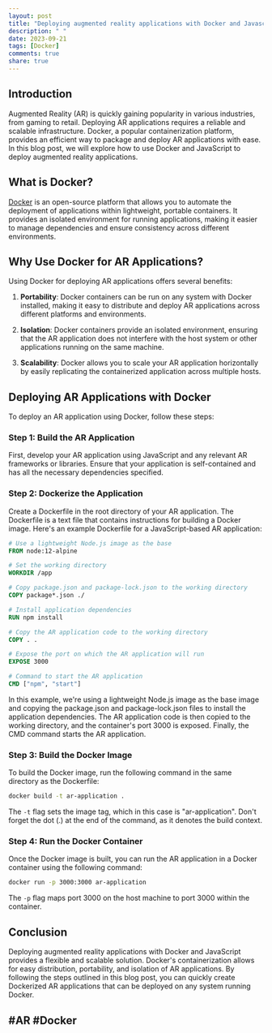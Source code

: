 ```yaml
---
layout: post
title: "Deploying augmented reality applications with Docker and Javascript"
description: " "
date: 2023-09-21
tags: [Docker]
comments: true
share: true
---
```


## Introduction

Augmented Reality (AR) is quickly gaining popularity in various industries, from gaming to retail. Deploying AR applications requires a reliable and scalable infrastructure. Docker, a popular containerization platform, provides an efficient way to package and deploy AR applications with ease. In this blog post, we will explore how to use Docker and JavaScript to deploy augmented reality applications.

## What is Docker?

[Docker](https://www.docker.com/) is an open-source platform that allows you to automate the deployment of applications within lightweight, portable containers. It provides an isolated environment for running applications, making it easier to manage dependencies and ensure consistency across different environments.

## Why Use Docker for AR Applications?

Using Docker for deploying AR applications offers several benefits:

1. **Portability**: Docker containers can be run on any system with Docker installed, making it easy to distribute and deploy AR applications across different platforms and environments.

2. **Isolation**: Docker containers provide an isolated environment, ensuring that the AR application does not interfere with the host system or other applications running on the same machine.

3. **Scalability**: Docker allows you to scale your AR application horizontally by easily replicating the containerized application across multiple hosts.

## Deploying AR Applications with Docker

To deploy an AR application using Docker, follow these steps:

### Step 1: Build the AR Application

First, develop your AR application using JavaScript and any relevant AR frameworks or libraries. Ensure that your application is self-contained and has all the necessary dependencies specified.

### Step 2: Dockerize the Application

Create a Dockerfile in the root directory of your AR application. The Dockerfile is a text file that contains instructions for building a Docker image. Here's an example Dockerfile for a JavaScript-based AR application:

```dockerfile
# Use a lightweight Node.js image as the base
FROM node:12-alpine

# Set the working directory
WORKDIR /app

# Copy package.json and package-lock.json to the working directory
COPY package*.json ./

# Install application dependencies
RUN npm install

# Copy the AR application code to the working directory
COPY . .

# Expose the port on which the AR application will run
EXPOSE 3000

# Command to start the AR application
CMD ["npm", "start"]
```

In this example, we're using a lightweight Node.js image as the base image and copying the package.json and package-lock.json files to install the application dependencies. The AR application code is then copied to the working directory, and the container's port 3000 is exposed. Finally, the CMD command starts the AR application.

### Step 3: Build the Docker Image

To build the Docker image, run the following command in the same directory as the Dockerfile:

```bash
docker build -t ar-application .
```

The `-t` flag sets the image tag, which in this case is "ar-application". Don't forget the dot (.) at the end of the command, as it denotes the build context.

### Step 4: Run the Docker Container

Once the Docker image is built, you can run the AR application in a Docker container using the following command:

```bash
docker run -p 3000:3000 ar-application
```

The `-p` flag maps port 3000 on the host machine to port 3000 within the container.

## Conclusion

Deploying augmented reality applications with Docker and JavaScript provides a flexible and scalable solution. Docker's containerization allows for easy distribution, portability, and isolation of AR applications. By following the steps outlined in this blog post, you can quickly create Dockerized AR applications that can be deployed on any system running Docker.

## #AR #Docker